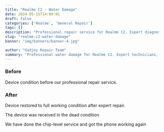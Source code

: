 ```yaml
---
title: "Realme C2 - Water Damage"
date: 2024-05-15T14:09:01
draft: false
categories: ['Realme', 'General Repair']
tags: []
description: "Professional repair service for Realme C2. Expert diagnosis and quality repairs in Bangalore."
slug: "realme-c2-water-damage"
banner: "img/banners/banner-4.jpg"

author: "Gadjoy Repair Team"
summary: "Professional water damage for Realme C2. Expert technicians, quality parts, warranty included."
---
```


### Before

Device condition before our professional repair service.

### After

Device restored to full working condition after expert repair.

The device was received in the dead condition

We have done the chip-level service and got the phone working again